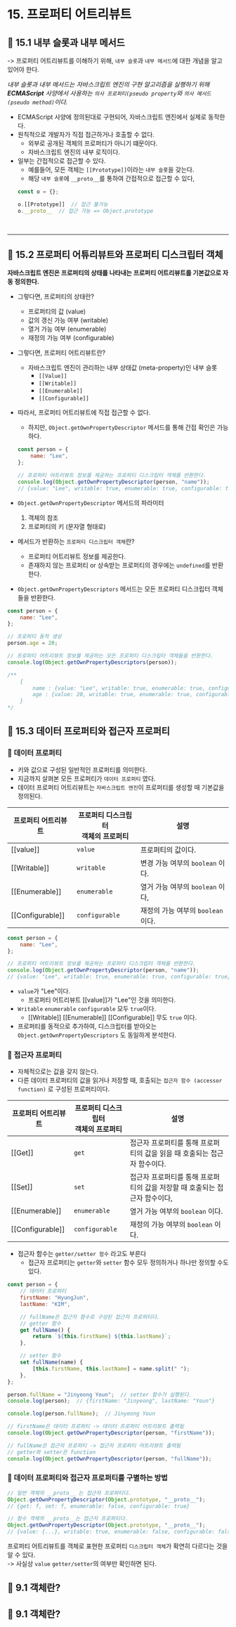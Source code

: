 # **15. 프로퍼티 어트리뷰트**

## 🚀 **15.1 내부 슬롯과 내부 메서드**
-> 프로퍼티 어트리뷰트를 이해하기 위해, `내부 슬롯`과 `내부 메서드`에 대한 개념을 알고 있어야 한다.

_내부 슬롯과 내부 메서드는 자바스크립트 엔진의 구현 알고리즘을 실행하기 위해 **ECMAScript** 사양에서 사용하는 `의사 프로퍼티(pseudo property`와 `의사 메서드(pseudo method)`이다._
- ECMAScript 사양에 정의된대로 구현되어, 자바스크립트 엔진에서 실제로 동작한다.
- 원칙적으로 개발자가 직접 접근하거나 호출할 수 없다.
    - 외부로 공개된 객체의 프로퍼티가 아니기 떄문이다.
    - 자바스크립트 엔진의 내부 로직이다.
- 일부는 간접적으로 접근할 수 있다.
    - 예를들어, 모든 객체는 `[[Prototype]]`이라는 `내부 슬롯`을 갖는다.
    - 해당 `내부 슬롯`에 `__proto__`를 통하여 간접적으로 접근할 수 있다,
    ```javascript
    const o = {};

    o.[[Prototype]]  // 접근 불가능
    o.__proto__  // 접근 가능 => Object.prototype
    ```
<br>

___

## 🚀 **15.2 프로퍼티 어튜리뷰트와 프로퍼티 디스크립터 객체**
**자바스크립트 엔진은 프로퍼티의 상태를 나타내는 프로퍼티 어트리뷰트를 기본값으로 자동 정의한다.**
- 그렇다면, 프로퍼티의 상태란?
    - 프로퍼티의 값 (value)
    - 값의 갱신 가능 여부 (writable)
    - 열거 가능 여부 (enumerable)
    - 재정의 가능 여부 (configurable)

- 그렇다면, 프로퍼티 어트리뷰트란?
    - 자바스크립트 엔진이 관리하는 내부 상태값 (meta-property)인 내부 슬롯
        - `[[Value]]`
        - `[[Writable]]`
        - `[[Enumerable]]`
        - `[[Configurable]]`

- 따라서, 프로퍼티 어트리뷰트에 직접 접근할 수 없다.
    - 하지만, `Object.getOwnPropertyDescriptor` 메서드를 통해 간접 확인은 가능하다.
    ```javascript
    const person = {
        name: "Lee",
    };

    // 프로퍼티 어트리뷰트 정보를 제공하는 프로퍼티 디스크립터 객체를 반환한다.
    console.log(Object.getOwnPropertyDescriptor(person, "name"));
    // {value: "Lee", writable: true, enumerable: true, configurable: true}
    ```

- `Object.getOwnPropertyDescriptor` 메서드의 파라미터
    1. 객체의 참조
    2. 프로퍼티의 키 (문자열 형태로)

- 메서드가 반환하는 `프로퍼티 디스크립터 객체`란?
    - 프로퍼티 어트리뷰트 정보를 제공한다.
    - 존재하지 않는 프로퍼티 or 상속받는 프로퍼티의 경우에는 `undefined`를 반환한다.

- `Object.getOwnPropertyDescriptors` 메서드는 모든 프로퍼티 디스크립터 객체들을 반환한다.
```javascript
const person = {
    name: "Lee",
};

// 프로퍼티 동적 생성
person.age = 20;

// 프로퍼티 어트리뷰트 정보를 제공하는 모든 프로퍼티 디스크립터 객체들을 반환한다.
console.log(Object.getOwnPropertyDescriptors(person));

/**
    {
        name : {value: "Lee", writable: true, enumerable: true, configurable: true},
        age : {value: 20, writable: true, enumerable: true, configurable: true}
    }
*/
```

## 🚀 **15.3 데이터 프로퍼티와 접근자 프로퍼티**
### 📌 **데이터 프로퍼티**
- 키와 값으로 구성된 일반적인 프로퍼티를 의미한다.
- 지금까지 살펴본 모든 프로퍼티가 `데이터 프로퍼티` 였다.
- 데이터 프로퍼티 어트리뷰트는 `자바스크립트 엔진`이 프로퍼티를 생성할 때 기본값을 정의된다.

|**프로퍼티 어트리뷰트**|**프로퍼티 디스크립터<br>객체의 프로퍼티**|**설명**|
|------|-----|-----|
|[[value]]|`value`|프로퍼티의 값이다.|
|[[Writable]]|`writable`|변경 가능 여부의 `boolean` 이다.|
|[[Enumerable]]|`enumerable`|열거 가능 여부의 `boolean` 이다,|
|[[Configurable]]|`configurable`|재정의 가능 여부의 `boolean` 이다.|
```javascript
const person = {
    name: "Lee",
};

// 프로퍼티 어트리뷰트 정보를 제공하는 프로퍼티 디스크립터 객체를 반환한다.
console.log(Object.getOwnPropertyDescriptor(person, "name"));
// {value: "Lee", writable: true, enumerable: true, configurable: true}
```
- `value`가 "Lee"이다.
    - 프로퍼티 어트리뷰트 [[value]]가 "Lee"인 것을 의미한다.
- `Writable` `enumerable` `configurable` 모두 `true`이다.
    - [[Writable]] [[Enumerable]] [[Configurable]] 무도 `true` 이다.
- 프로퍼티를 동적으로 추가하여, 디스크립터를 받아오는 `Object.getOwnPropertyDescriptors` 도 동일하게 분석한다.

### 📌 **접근자 프로퍼티**
- 자체적으로는 값을 갖지 않는다.
- 다른 데이터 프로퍼티의 값을 읽거나 저장할 때, 호출되는 `접근자 함수 (accessor function)` 로 구성된 프로퍼티이다.

|**프로퍼티 어트리뷰트**|**프로퍼티 디스크립터<br>객체의 프로퍼티**|**설명**|
|------|-----|-----|
|[[Get]]|`get`|접근자 프로퍼티를 통해 프로퍼티의 값을 읽을 때 호출되는 접근자 함수이다.|
|[[Set]]|`set`|접근자 프로퍼티를 통해 프로퍼티의 값을 저장할 때 호출되는 접근자 함수이다,|
|[[Enumerable]]|`enumerable`|열거 가능 여부의 `boolean` 이다.|
|[[Configurable]]|`configurable`|재정의 가능 여부의 `boolean` 이다.|

- 접근자 함수는 `getter/setter 함수` 라고도 부른다
    - 접근자 프로퍼티는 `getter`와 `setter` 함수 모두 정의하거나 하나만 정의할 수도 있다.

```javascript
const person = {
    // 데이터 프로퍼티
    firstName: "HyungJun",
    lastName: "KIM",

    // fullName은 접근자 함수로 구성된 접근자 프로퍼티다.
    // getter 함수
    get fullName() {
        return `${this.firstName} ${this.lastName}`;
    },

    // setter 함수
    set fullName(name) {
        [this.firstName, this.lastName] = name.split(" ");
    },
};

person.fullName = "Jinyeong Youn";  // setter 함수가 실행된다.
console.log(person);  // {firstName: "Jinyeong", lastName: "Youn"}

console.log(person.fullName);  // Jinyeong Youn

// firstName은 데이터 프로퍼티 -> 데이터 프로퍼티 어트리뷰트 출력됨
console.log(Object.getOwnPropertyDescriptor(person, "firstName"));

// fullName은 접근자 프로퍼티 -> 접근자 프로퍼티 어트리뷰트 출력됨
// getter와 setter은 function
console.log(Object.getOwnPropertyDescriptor(person, "fullName"));
```

### 📌 **데이터 프로퍼티와 접근자 프로퍼티를 구별하는 방법**
```javascript
// 일반 객체의 __proto__ 는 접근자 프로퍼티다.
Object.getOwnPropertyDescriptor(Object.prototype, "__proto__");
// {get: f, set: f, enumerable: false, configurable: true}

// 함수 객체의 __proto__는 접근자 프로퍼티다.
Object.getOwnPropertyDescriptor(Object.prototype, "__proto__");
// {value: {...}, writable: true, enumerable: false, configurable: false}
```
프로퍼티 어트리뷰트를 객체로 표현한 프로퍼티 `디스크립터 객체`가 확연히 다르다는 것을 알 수 있다.
<br>-> 사실상 `value` `getter/setter`의 여부만 확인하면 된다.


## 🚀 **9.1 객체란?**

## 🚀 **9.1 객체란?**